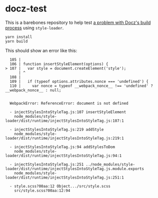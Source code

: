 # docz-test

This is a barebones repository to help test [a problem with Docz's build process](https://github.com/doczjs/docz/issues/1118) using `style-loader`.

```shell
yarn install
yarn build
```

This should show an error like this:

```shell
  105 |
  106 | function insertStyleElement(options) {
> 107 |   var style = document.createElement('style');
      | ^
  108 |
  109 |   if (typeof options.attributes.nonce === 'undefined') {
  110 |     var nonce = typeof __webpack_nonce__ !== 'undefined' ? __webpack_nonce__ : null;


  WebpackError: ReferenceError: document is not defined

  - injectStylesIntoStyleTag.js:107 insertStyleElement
    node_modules/style-loader/dist/runtime/injectStylesIntoStyleTag.js:107:1

  - injectStylesIntoStyleTag.js:219 addStyle
    node_modules/style-loader/dist/runtime/injectStylesIntoStyleTag.js:219:1

  - injectStylesIntoStyleTag.js:94 addStylesToDom
    node_modules/style-loader/dist/runtime/injectStylesIntoStyleTag.js:94:1

  - injectStylesIntoStyleTag.js:251 ../node_modules/style-loader/dist/runtime/injectStylesIntoStyleTag.js.module.exports
    node_modules/style-loader/dist/runtime/injectStylesIntoStyleTag.js:251:1

  - style.scss?00aa:12 Object.../src/style.scss
    src/style.scss?00aa:12:94
```
